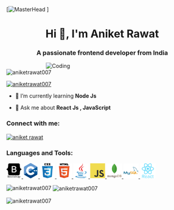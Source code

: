 [![MasterHead](https://app-development-expert-dallas.weebly.com/uploads/7/7/9/9/77992566/web-development_orig.gif ) ]
<h1 align="center">Hi 👋, I'm Aniket Rawat</h1>
<h3 align="center">A passionate frontend developer from India</h3>
<img align="right" alt="Coding" width="400" src="https://tse1.mm.bing.net/th?id=OIP.kIacWWXjfYBFXqIXhIuCXQHaFj&pid=Api&P=0" />

<p align="left"> <img src="https://komarev.com/ghpvc/?username=aniketrawat007&label=Profile%20views&color=0e75b6&style=flat" alt="aniketrawat007" /> </p>

<p align="left"> <a href="https://github.com/ryo-ma/github-profile-trophy"><img src="https://github-profile-trophy.vercel.app/?username=aniketrawat007" alt="aniketrawat007" /></a> </p>

- 🌱 I’m currently learning **Node Js**

- 💬 Ask me about **React Js , JavaScript**

<h3 align="left">Connect with me:</h3>
<p align="left">
<a href="https://linkedin.com/in/aniket rawat" target="blank"><img align="center" src="https://raw.githubusercontent.com/rahuldkjain/github-profile-readme-generator/master/src/images/icons/Social/linked-in-alt.svg" alt="aniket rawat" height="30" width="40" /></a>
</p>

<h3 align="left">Languages and Tools:</h3>
<p align="left"> <a href="https://getbootstrap.com" target="_blank" rel="noreferrer"> <img src="https://raw.githubusercontent.com/devicons/devicon/master/icons/bootstrap/bootstrap-plain-wordmark.svg" alt="bootstrap" width="40" height="40"/> </a> <a href="https://www.w3schools.com/cpp/" target="_blank" rel="noreferrer"> <img src="https://raw.githubusercontent.com/devicons/devicon/master/icons/cplusplus/cplusplus-original.svg" alt="cplusplus" width="40" height="40"/> </a> <a href="https://www.w3schools.com/css/" target="_blank" rel="noreferrer"> <img src="https://raw.githubusercontent.com/devicons/devicon/master/icons/css3/css3-original-wordmark.svg" alt="css3" width="40" height="40"/> </a> <a href="https://www.w3.org/html/" target="_blank" rel="noreferrer"> <img src="https://raw.githubusercontent.com/devicons/devicon/master/icons/html5/html5-original-wordmark.svg" alt="html5" width="40" height="40"/> </a> <a href="https://www.java.com" target="_blank" rel="noreferrer"> <img src="https://raw.githubusercontent.com/devicons/devicon/master/icons/java/java-original.svg" alt="java" width="40" height="40"/> </a> <a href="https://developer.mozilla.org/en-US/docs/Web/JavaScript" target="_blank" rel="noreferrer"> <img src="https://raw.githubusercontent.com/devicons/devicon/master/icons/javascript/javascript-original.svg" alt="javascript" width="40" height="40"/> </a> <a href="https://www.mongodb.com/" target="_blank" rel="noreferrer"> <img src="https://raw.githubusercontent.com/devicons/devicon/master/icons/mongodb/mongodb-original-wordmark.svg" alt="mongodb" width="40" height="40"/> </a> <a href="https://www.mysql.com/" target="_blank" rel="noreferrer"> <img src="https://raw.githubusercontent.com/devicons/devicon/master/icons/mysql/mysql-original-wordmark.svg" alt="mysql" width="40" height="40"/> </a> <a href="https://reactjs.org/" target="_blank" rel="noreferrer"> <img src="https://raw.githubusercontent.com/devicons/devicon/master/icons/react/react-original-wordmark.svg" alt="react" width="40" height="40"/> </a> </p>

<p><img align="left" src="https://github-readme-stats.vercel.app/api/top-langs?username=aniketrawat007&show_icons=true&locale=en&layout=compact" alt="aniketrawat007" /></p>

<p>&nbsp;<img align="center" src="https://github-readme-stats.vercel.app/api?username=aniketrawat007&show_icons=true&locale=en" alt="aniketrawat007" /></p>

<p><img align="center" src="https://github-readme-streak-stats.herokuapp.com/?user=aniketrawat007&" alt="aniketrawat007" /></p>
